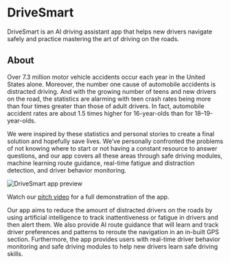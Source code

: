 # DriveSmart

DriveSmart is an AI driving assistant app that helps new drivers navigate safely and practice mastering the art of driving on the roads.

## About

Over 7.3 million motor vehicle accidents occur each year in the United States alone. Moreover, the number one cause of automobile accidents is distracted driving. And with the growing number of teens and new drivers on the road, the statistics are alarming with teen crash rates being more than four times greater than those of adult drivers. In fact, automobile accident rates are about 1.5 times higher for 16-year-olds than for 18–19-year-olds.


We were inspired by these statistics and personal stories to create a final solution and hopefully save lives. We’ve personally confronted the problems of not knowing where to start or not having a constant resource to answer questions, and our app covers all these areas through safe driving modules, machine learning route guidance, real-time fatigue and distraction detection, and driver behavior monitoring.

![DriveSmart app preview](https://cloud-4i4pnmsc1-hack-club-bot.vercel.app/0group_7.png)

Watch our [pitch video](https://youtu.be/bqc_u6gAjtY) for a full demonstration of the app.

Our app aims to reduce the amount of distracted drivers on the roads by using artificial intelligence to track inattentiveness or fatigue in drivers and then alert them. We also provide AI route guidance that will learn and track driver preferences and patterns to reroute the navigation in an in-built GPS section. Furthermore, the app provides users with real-time driver behavior monitoring and safe driving modules to help new drivers learn safe driving skills.
